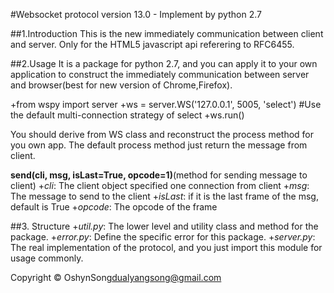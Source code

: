 #Websocket protocol version 13.0 - Implement by python 2.7

##1.Introduction
This is the new immediately communication between client and server. Only for the HTML5 javascript api referering to RFC6455.

##2.Usage
It is a package for python 2.7, and you can apply it to your own application to construct the immediately communication between server and browser(best for new version of Chrome,Firefox).

+from wspy import server
+ws = server.WS('127.0.0.1', 5005, 'select')  #Use the default multi-connection strategy of select
+ws.run()

You should derive from WS class and reconstruct the process method for you own app. The default process method just return the message from client.

**send(cli, msg, isLast=True, opcode=1)**(method for sending message to client)
+*cli*: The client object specified one connection from client
+*msg*: The message to send to the client
+*isLast*: if it is the last frame of the msg, default is True
+*opcode*: The opcode of the frame

##3. Structure
+*util.py*: The lower level and utility class and method for the package.
+*error.py*: Define the specific error for this package.
+*server.py*: The real implementation of the protocol, and you just import this module for usage commonly.

Copyright &copy; OshynSong<dualyangsong@gmail.com>
